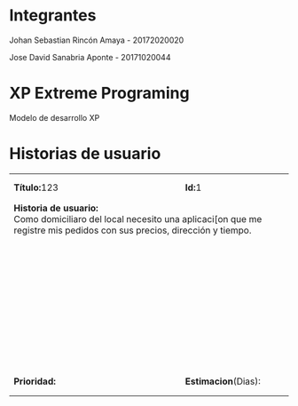# Integrantes

<p>Johan Sebastian Rincón Amaya - 20172020020 </p>
<p>Jose David Sanabria Aponte   - 20171020044 </p>

# XP Extreme Programing
Modelo de desarrollo XP



# Historias de usuario

<table >
<tr>
  <td WIDTH="400" HEIGHT="50"><strong>Título:</strong>123</td>
  <td WIDTH="200" HEIGHT="50"><strong>Id:</strong>1</td>
</tr>
<tr>
  <td colspan="2" HEIGHT="300" align="left" valign="top"><strong>Historia de usuario:</strong>
    <br>
    Como domiciliaro del local necesito una aplicaci[on que me registre mis pedidos con sus precios, dirección y tiempo.
  </td>
</tr>
<tr>
  <td HEIGHT="50"><strong>Prioridad:</strong></td>
  <td><strong>Estimacion</strong>(Dias):</td>
</tr>
</table>
